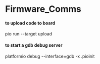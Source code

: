 # Firmware_Comms

#### to upload code to board
pio run --target upload

#### to start a gdb debug server
platformio debug --interface=gdb -x .pioinit
